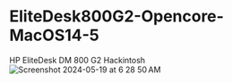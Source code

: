 # EliteDesk800G2-Opencore-MacOS14-5
HP EliteDesk DM 800 G2 Hackintosh
![Screenshot 2024-05-19 at 6 28 50 AM](https://github.com/lucygabrielle/EliteDesk800G2-Opencore-MacOS14-5/assets/170236699/d36fda59-290b-4ccb-8d80-3fc04d22fa42)

